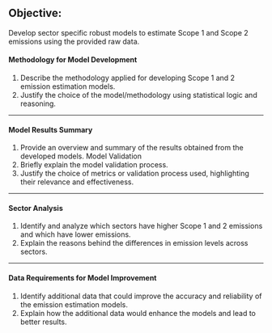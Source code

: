 ## Objective: 
Develop sector specific robust models to estimate Scope 1 and Scope 2 emissions using the provided
raw data.


#### Methodology for Model Development
1. Describe the methodology applied for developing Scope 1 and 2 emission estimation models.
2. Justify the choice of the model/methodology using statistical logic and reasoning.
---
#### Model Results Summary
1. Provide an overview and summary of the results obtained from the developed models.
Model Validation
2. Briefly explain the model validation process.
3. Justify the choice of metrics or validation process used, highlighting their relevance and effectiveness.

---

#### Sector Analysis
1. Identify and analyze which sectors have higher Scope 1 and 2 emissions and which have lower
emissions.
2. Explain the reasons behind the differences in emission levels across sectors.
---
#### Data Requirements for Model Improvement
1. Identify additional data that could improve the accuracy and reliability of the emission
estimation models.
2. Explain how the additional data would enhance the models and lead to better results.